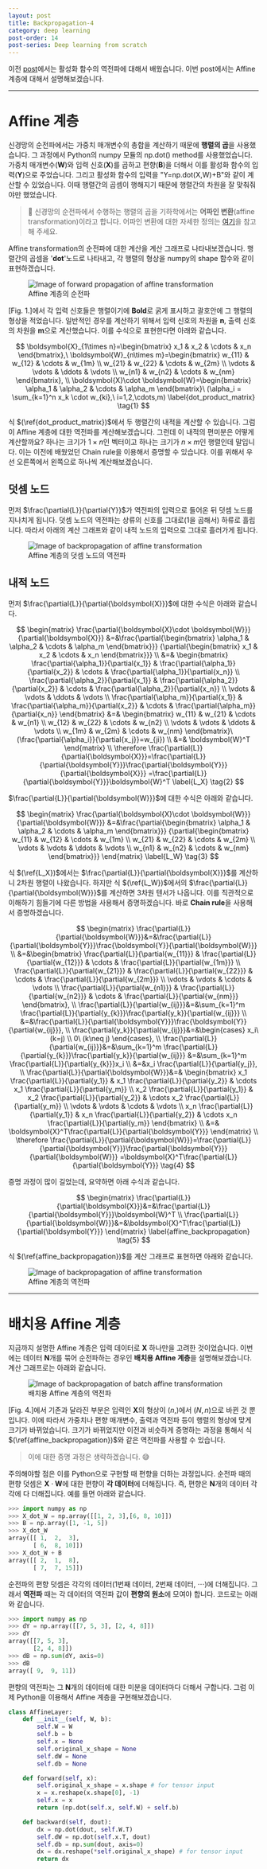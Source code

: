 ```yaml
---
layout: post
title: Backpropagation-4
category: deep learning
post-order: 14
post-series: Deep learning from scratch
---
```


이전 [post](https://gyuhub.github.io/posts/study/machine%20learning/deep%20learning/backpropation-3)에서는 활성화 함수의 역전파에 대해서 배웠습니다. 이번 post에서는 Affine 계층에 대해서 설명해보겠습니다.

---

# Affine 계층

신경망의 순전파에서는 가중치 매개변수의 총합을 계산하기 때문에 **행렬의 곱**을 사용했습니다. 그 과정에서 Python의 numpy 모듈의 np.dot() method를 사용했었습니다. 가중치 매개변수(**W**)와 입력 신호(**X**)를 곱하고 편향(**B**)을 더해서 이를 활성화 함수의 입력(**Y**)으로 주었습니다. 그리고 활성화 함수의 입력을 "Y=np.dot(X,W)+B"와 같이 계산할 수 있었습니다. 이때 행렬간의 곱셈이 행해지기 때문에 행렬간의 차원을 잘 맞춰줘야만 했었습니다.

> 📑 신경망의 순전파에서 수행하는 행렬의 곱을 기하학에서는 **어파인 변환**(affine transformation)이라고 합니다. 어파인 변환에 대한 자세한 정의는 [여기](https://en.wikipedia.org/wiki/Affine_transformation)을 참고해 주세요.

Affine transformation의 순전파에 대한 계산을 계산 그래프로 나타내보겠습니다. 행렬간의 곱셈을 '**dot**'노드로 나타내고, 각 행렬의 형상을 numpy의 shape 함수와 같이 표현하겠습니다.

<figure>
     <img src="/posts/study/machine learning/deep learning/images/backpropagation_19.jpg"
          title="Forward propagation of affine transformation"
          alt="Image of forward propagation of affine transformation"
          class="img_center"/>
     <figcaption>Affine 계층의 순전파</figcaption>
</figure>

[Fig. 1.]에서 각 입력 신호들은 행렬이기에 **Bold**로 굵게 표시하고 괄호안에 그 행렬의 형상을 적었습니다. 일반적인 경우를 계산하기 위해서 입력 신호의 차원을 **n**, 출력 신호의 차원을 **m**으로 계산했습니다. 이를 수식으로 표현한다면 아래와 같습니다.

$$
\boldsymbol{X}_{1\times n}=\begin{bmatrix} x_1 & x_2 & \cdots & x_n \end{bmatrix},\ 
\boldsymbol{W}_{n\times m}=\begin{bmatrix}
w_{11} & w_{12} & \cdots & w_{1m} \\ 
w_{21} & w_{22} & \cdots & w_{2m} \\
\vdots & \vdots & \ddots & \vdots \\
w_{n1} & w_{n2} & \cdots & w_{nm} \end{bmatrix}, \\
\boldsymbol{X}\cdot \boldsymbol{W}=\begin{bmatrix} \alpha_1 & \alpha_2 & \cdots & \alpha_m \end{bmatrix}\ 
(\alpha_i = \sum_{k=1}^n x_k \cdot w_{ki},\ i=1,2,\cdots,m) \label{dot_product_matrix} \tag{1}
$$

식 $(\ref{dot_product_matrix})$에서 두 행렬간의 내적을 계산할 수 있습니다. 그럼 이 Affine 계층에 대한 역전파를 계산해보겠습니다. 그런데 이 내적의 편미분은 어떻게 계산할까요? 하나는 크기가 $1\times n$인 벡터이고 하나는 크기가 $n\times m$인 행렬인데 말입니다. 이는 이전에 배웠었던 Chain rule을 이용해서 증명할 수 있습니다. 이를 위해서 우선 오른쪽에서 왼쪽으로 하나씩 계산해보겠습니다.

## 덧셈 노드

먼저 $\frac{\partial{L}}{\partial{Y}}$가 역전파의 입력으로 들어온 뒤 덧셈 노드를 지나치게 됩니다. 덧셈 노드의 역전파는 상류의 신호를 그대로(1을 곱해서) 하류로 흘립니다. 따라서 아래의 계산 그래프와 같이 내적 노드의 입력으로 그대로 흘러가게 됩니다.

<figure>
     <img src="/posts/study/machine learning/deep learning/images/backpropagation_20.jpg"
          title="Backpropagation of affine transformation"
          alt="Image of backpropagation of affine transformation"
          class="img_center"/>
     <figcaption>Affine 계층의 덧셈 노드의 역전파</figcaption>
</figure>

## 내적 노드

먼저 $\frac{\partial{L}}{\partial{\boldsymbol{X}}}$에 대한 수식은 아래와 같습니다.

$$
\begin{matrix}
\frac{\partial{\boldsymbol{X}\cdot \boldsymbol{W}}}{\partial{\boldsymbol{X}}}
&=&\frac{\partial{\begin{bmatrix} \alpha_1 & \alpha_2 & \cdots & \alpha_m \end{bmatrix}}}
{\partial{\begin{bmatrix} x_1 & x_2 & \cdots & x_n \end{bmatrix}}} \\
&=& \begin{bmatrix}
\frac{\partial{\alpha_1}}{\partial{x_1}} & \frac{\partial{\alpha_1}}{\partial{x_2}} & \cdots & \frac{\partial{\alpha_1}}{\partial{x_n}} \\
\frac{\partial{\alpha_2}}{\partial{x_1}} & \frac{\partial{\alpha_2}}{\partial{x_2}} & \cdots & \frac{\partial{\alpha_2}}{\partial{x_n}} \\
\vdots & \vdots & \ddots & \vdots \\
\frac{\partial{\alpha_m}}{\partial{x_1}} & \frac{\partial{\alpha_m}}{\partial{x_2}} & \cdots & \frac{\partial{\alpha_m}}{\partial{x_n}}
\end{bmatrix}
&=& \begin{bmatrix}
w_{11} & w_{21} & \cdots & w_{n1} \\
w_{12} & w_{22} & \cdots & w_{n2} \\
\vdots & \vdots & \ddots & \vdots \\
w_{1m} & w_{2m} & \cdots & w_{nm}
\end{bmatrix}\ (\frac{\partial{\alpha_i}}{\partial{x_j}}=w_{ji}) \\
&=& \boldsymbol{W}^T
\end{matrix} \\
\therefore \frac{\partial{L}}{\partial{\boldsymbol{X}}}=\frac{\partial{L}}{\partial{\boldsymbol{Y}}}\frac{\partial{\boldsymbol{Y}}}{\partial{\boldsymbol{X}}}
=\frac{\partial{L}}{\partial{\boldsymbol{Y}}}\boldsymbol{W}^T \label{L_X} \tag{2}
$$

$\frac{\partial{L}}{\partial{\boldsymbol{W}}}$에 대한 수식은 아래와 같습니다.  

$$
\begin{matrix}
\frac{\partial{\boldsymbol{X}\cdot \boldsymbol{W}}}{\partial{\boldsymbol{W}}}
&=&\frac{\partial{\begin{bmatrix} \alpha_1 & \alpha_2 & \cdots & \alpha_m \end{bmatrix}}}
{\partial{\begin{bmatrix}
w_{11} & w_{12} & \cdots & w_{1m} \\
w_{21} & w_{22} & \cdots & w_{2m} \\
\vdots & \vdots & \ddots & \vdots \\
w_{n1} & w_{n2} & \cdots & w_{nm} \end{bmatrix}}}
\end{matrix} \label{L_W} \tag{3}
$$

식 $(\ref{L_X})$에서는 $\frac{\partial{L}}{\partial{\boldsymbol{X}}}$를 계산하니 2차원 행렬이 나왔습니다. 하지만 식 $(\ref{L_W})$에서의 $\frac{\partial{L}}{\partial{\boldsymbol{W}}}$를 계산하면 3차원 텐서가 나옵니다. 이를 직관적으로 이해하기 힘들기에 다른 방법을 사용해서 증명하겠습니다. 바로 **Chain rule**을 사용해서 증명하겠습니다.

$$
\begin{matrix}
\frac{\partial{L}}{\partial{\boldsymbol{W}}}&=&\frac{\partial{L}}{\partial{\boldsymbol{Y}}}\frac{\boldsymbol{Y}}{\partial{\boldsymbol{W}}} \\
&=&\begin{bmatrix}
\frac{\partial{L}}{\partial{w_{11}}} & \frac{\partial{L}}{\partial{w_{12}}} & \cdots & \frac{\partial{L}}{\partial{w_{1m}}} \\
\frac{\partial{L}}{\partial{w_{21}}} & \frac{\partial{L}}{\partial{w_{22}}} & \cdots & \frac{\partial{L}}{\partial{w_{2m}}} \\
\vdots & \vdots & \cdots & \vdots \\
\frac{\partial{L}}{\partial{w_{n1}}} & \frac{\partial{L}}{\partial{w_{n2}}} & \cdots & \frac{\partial{L}}{\partial{w_{nm}}} \end{bmatrix}, \\
\frac{\partial{L}}{\partial{w_{ij}}}&=&\sum_{k=1}^m \frac{\partial{L}}{\partial{y_{k}}}\frac{\partial{y_k}}{\partial{w_{ij}}} \\
&=&\frac{\partial{L}}{\partial{\boldsymbol{Y}}}\frac{\boldsymbol{Y}}{\partial{w_{ij}}}, \\
\frac{\partial{y_k}}{\partial{w_{ij}}}&=&\begin{cases} x_i\ (k=j) \\ 0\ (k\neq j) \end{cases}, \\
\frac{\partial{L}}{\partial{w_{ij}}}&=&\sum_{k=1}^m \frac{\partial{L}}{\partial{y_{k}}}\frac{\partial{y_k}}{\partial{w_{ij}}}
&=&\sum_{k=1}^m \frac{\partial{L}}{\partial{y_{k}}}x_i \\
&=&x_i \frac{\partial{L}}{\partial{y_j}}, \\
\frac{\partial{L}}{\partial{\boldsymbol{W}}}&=&
\begin{bmatrix}
x_1 \frac{\partial{L}}{\partial{y_1}} & x_1 \frac{\partial{L}}{\partial{y_2}} & \cdots x_1 \frac{\partial{L}}{\partial{y_m}} \\
x_2 \frac{\partial{L}}{\partial{y_1}} & x_2 \frac{\partial{L}}{\partial{y_2}} & \cdots x_2 \frac{\partial{L}}{\partial{y_m}} \\
\vdots & \vdots & \cdots & \vdots \\
x_n \frac{\partial{L}}{\partial{y_1}} & x_n \frac{\partial{L}}{\partial{y_2}} & \cdots x_n \frac{\partial{L}}{\partial{y_m}} \end{bmatrix} \\
&=& \boldsymbol{X}^T\frac{\partial{L}}{\partial{\boldsymbol{Y}}}
\end{matrix} \\
\therefore \frac{\partial{L}}{\partial{\boldsymbol{W}}}=\frac{\partial{L}}{\partial{\boldsymbol{Y}}}\frac{\partial{\boldsymbol{Y}}}{\partial{\boldsymbol{W}}}
=\boldsymbol{X}^T\frac{\partial{L}}{\partial{\boldsymbol{Y}}} \tag{4}
$$

증명 과정이 많이 길었는데, 요약하면 아래 수식과 같습니다.

$$
\begin{matrix}
\frac{\partial{L}}{\partial{\boldsymbol{X}}}&=&\frac{\partial{L}}{\partial{\boldsymbol{Y}}}\boldsymbol{W}^T \\
\frac{\partial{L}}{\partial{\boldsymbol{W}}}&=&\boldsymbol{X}^T\frac{\partial{L}}{\partial{\boldsymbol{Y}}} \end{matrix} \label{affine_backpropagation} \tag{5}
$$

식 $(\ref{affine_backpropagation})$를 계산 그래프로 표현하면 아래와 같습니다.

<figure>
     <img src="/posts/study/machine learning/deep learning/images/backpropagation_21.jpg"
          title="Backpropagation of affine transformation"
          alt="Image of backpropagation of affine transformation"
          class="img_center"/>
     <figcaption>Affine 계층의 역전파</figcaption>
</figure>

---

# 배치용 Affine 계층

지금까지 설명한 Affine 계층은 입력 데이터로 $\boldsymbol{X}$ 하나만을 고려한 것이었습니다. 이번에는 데이터 $\boldsymbol{N}$개를 묶어 순전파하는 경우인 **배치용 Affine 계층**을 설명해보겠습니다. 계산 그래프로는 아래와 같습니다.

<figure>
     <img src="/posts/study/machine learning/deep learning/images/backpropagation_22.jpg"
          title="Backpropagation of batch affine transformation"
          alt="Image of backpropagation of batch affine transformation"
          class="img_center"/>
     <figcaption>배치용 Affine 계층의 역전파</figcaption>
</figure>

[Fig. 4.]에서 기존과 달라진 부분은 입력인 $\boldsymbol{X}$의 형상이 $(n,)$에서 $(N,n)$으로 바뀐 것 뿐입니다. 이에 따라서 가중치나 편향 매개변수, 출력과 역전파 등이 행렬의 형상에 맞게 크기가 바뀌었습니다. 크기가 바뀌었지만 이전과 비슷하게 증명하는 과정을 통해서 식 $(\ref{affine_backpropagation})$와 같은 역전파를 사용할 수 있습니다.

> 이에 대한 증명 과정은 생략하겠습니다. 😅

주의해야할 점은 이를 Python으로 구현할 때 편향을 더하는 과정입니다. 순전파 때의 편향 덧셈은 $\boldsymbol{X}\cdot\boldsymbol{W}$에 대한 편향이 **각 데이터**에 더해집니다. 즉, 편향은 $\boldsymbol{N}$개의 데이터 각각에 다 더해집니다. 예를 들면 아래와 같습니다.

```python
>>> import numpy as np
>>> X_dot_W = np.array([[1, 2, 3],[6, 8, 10]])
>>> B = np.array([1, -1, 5])
>>> X_dot_W
array([[ 1,  2,  3],
       [ 6,  8, 10]]) 
>>> X_dot_W + B
array([[ 2,  1,  8],
       [ 7,  7, 15]])
```

순전파의 편향 덧셈은 각각의 데이터(1번째 데이터, 2번째 데이터, $\cdots$)에 더해집니다. 그래서 **역전파** 때는 각 데이터의 역전파 값이 **편향의 원소**에 모여야 합니다. 코드로는 아래와 같습니다.

```python
>>> import numpy as np
>>> dY = np.array([[7, 5, 3], [2, 4, 8]])
>>> dY
array([[7, 5, 3],
       [2, 4, 8]])
>>> dB = np.sum(dY, axis=0)
>>> dB
array([ 9,  9, 11])
```

편향의 역전파는 그 $\boldsymbol{N}$개의 데이터에 대한 미분을 데이터마다 더해서 구합니다. 그럼 이제 Python을 이용해서 Affine 계층을 구현해보겠습니다.
```python
class AffineLayer:
    def __init__(self, W, b):
        self.W = W
        self.b = b
        self.x = None
        self.original_x_shape = None
        self.dW = None
        self.db = None

    def forward(self, x):
        self.original_x_shape = x.shape # for tensor input
        x = x.reshape(x.shape[0], -1)
        self.x = x
        return (np.dot(self.x, self.W) + self.b)

    def backward(self, dout):
        dx = np.dot(dout, self.W.T)
        self.dW = np.dot(self.x.T, dout)
        self.db = np.sum(dout, axis=0)
        dx = dx.reshape(*self.original_x_shape) # for tensor input
        return dx
```